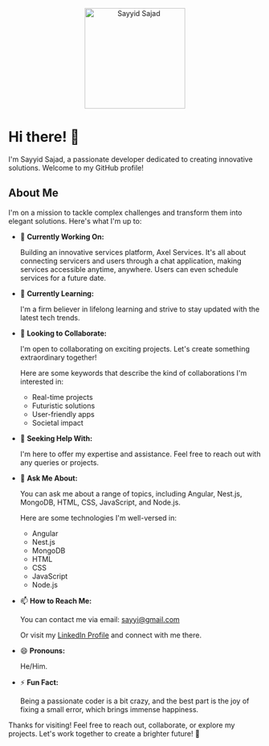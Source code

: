 <!-- Header Section -->
<p align="center">
  <img src="your-profile-image.jpg" alt="Sayyid Sajad" width="200"/>
</p>

# Hi there! 👋

I'm Sayyid Sajad, a passionate developer dedicated to creating innovative solutions. Welcome to my GitHub profile!

## About Me

I'm on a mission to tackle complex challenges and transform them into elegant solutions. Here's what I'm up to:

- 🔭 **Currently Working On:**  

  Building an innovative services platform, Axel Services. It's all about connecting servicers and users through a chat application, making services accessible anytime, anywhere. Users can even schedule services for a future date. 

- 🌱 **Currently Learning:**  

  I'm a firm believer in lifelong learning and strive to stay updated with the latest tech trends.

- 👯 **Looking to Collaborate:**  

  I'm open to collaborating on exciting projects. Let's create something extraordinary together!

  Here are some keywords that describe the kind of collaborations I'm interested in: 
  - Real-time projects
  - Futuristic solutions
  - User-friendly apps
  - Societal impact

- 🤔 **Seeking Help With:**

  I'm here to offer my expertise and assistance. Feel free to reach out with any queries or projects.

- 💬 **Ask Me About:**

  You can ask me about a range of topics, including Angular, Nest.js, MongoDB, HTML, CSS, JavaScript, and Node.js.

  Here are some technologies I'm well-versed in:
  - Angular
  - Nest.js
  - MongoDB
  - HTML
  - CSS
  - JavaScript
  - Node.js

- 📫 **How to Reach Me:**

  You can contact me via email: sayyi@gmail.com

  Or visit my [LinkedIn Profile](https://www.linkedin.com/in/sayyidsajadottakath/) and connect with me there.

- 😄 **Pronouns:**

  He/Him.

- ⚡ **Fun Fact:**

  Being a passionate coder is a bit crazy, and the best part is the joy of fixing a small error, which brings immense happiness.

Thanks for visiting! Feel free to reach out, collaborate, or explore my projects. Let's work together to create a brighter future! 🚀
